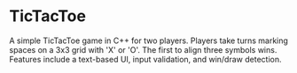 # TicTacToe
A simple TicTacToe game in C++ for two players. Players take turns marking spaces on a 3x3 grid with 'X' or 'O'. The first to align three symbols wins. Features include a text-based UI, input validation, and win/draw detection.
